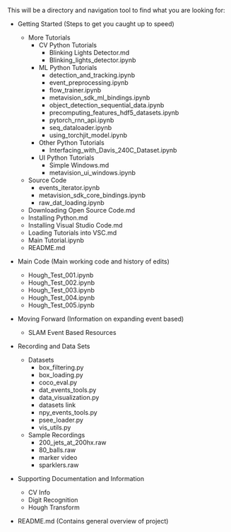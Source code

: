 This will be a directory and navigation tool to find what you are looking for:

- Getting Started (Steps to get you caught up to speed)
  - More Tutorials
    - CV Python Tutorials
      - Blinking Lights Detector.md
      - Blinking_lights_detector.ipynb
    - ML Python Tutorials
      - detection_and_tracking.ipynb
      - event_preprocessing.ipynb
      - flow_trainer.ipynb
      - metavision_sdk_ml_bindings.ipynb
      - object_detection_sequential_data.ipynb
      - precomputing_features_hdf5_datasets.ipynb
      - pytorch_rnn_api.ipynb
      - seq_dataloader.ipynb
      - using_torchjit_model.ipynb
    - Other Python Tutorials
      - Interfacing_with_Davis_240C_Dataset.ipynb
    - UI Python Tutorials
      - Simple Windows.md
      - metavision_ui_windows.ipynb
  - Source Code
    - events_iterator.ipynb
    - metavision_sdk_core_bindings.ipynb
    - raw_dat_loading.ipynb 
  - Downloading Open Source Code.md
  - Installing Python.md
  - Installing Visual Studio Code.md
  - Loading Tutorials into VSC.md
  - Main Tutorial.ipynb
  - README.md
  

- Main Code (Main working code and history of edits)
  - Hough_Test_001.ipynb
  - Hough_Test_002.ipynb
  - Hough_Test_003.ipynb
  - Hough_Test_004.ipynb
  - Hough_Test_005.ipynb

- Moving Forward (Information on expanding event based)
  - SLAM Event Based Resources


- Recording and Data Sets 
  - Datasets
    - box_filtering.py
    - box_loading.py
    - coco_eval.py
    - dat_events_tools.py
    - data_visualization.py
    - datasets link
    - npy_events_tools.py
    - psee_loader.py
    - vis_utils.py
  - Sample Recordings
    - 200_jets_at_200hx.raw
    - 80_balls.raw
    - marker video
    - sparklers.raw


- Supporting Documentation and Information
  - CV Info
  - Digit Recognition
  - Hough Transform

- README.md (Contains general overview of project)
